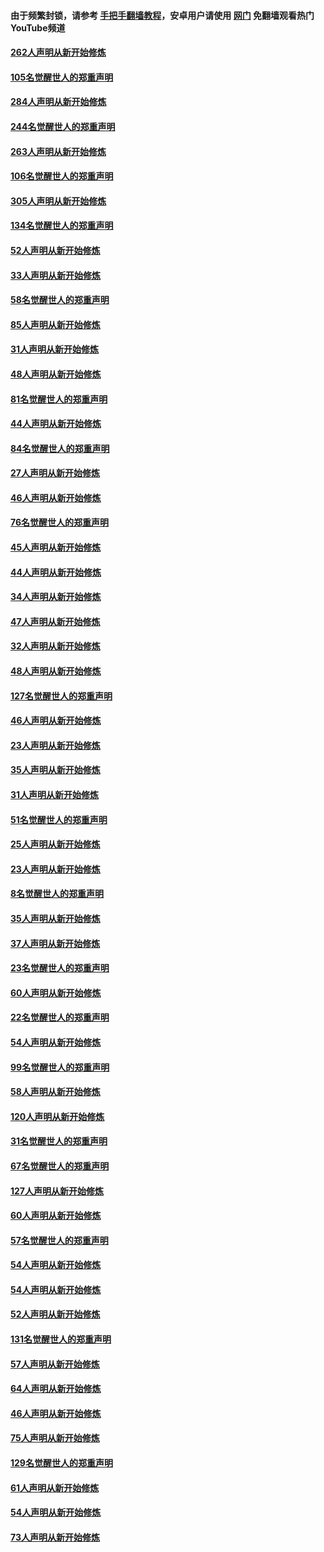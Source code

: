 #### 由于频繁封锁，请参考 [手把手翻墙教程](https://github.com/gfw-breaker/guides/wiki/)，安卓用户请使用 [网门](https://github.com/gfw-breaker/nogfw/blob/master/dl.md?t=04082201) 免翻墙观看热门YouTube频道 

#### [262人声明从新开始修炼](../pages/91/423004.md?t=04082201) 

#### [105名觉醒世人的郑重声明](../pages/91/423003.md?t=04082201) 

#### [284人声明从新开始修炼](../pages/91/422707.md?t=04082201) 

#### [244名觉醒世人的郑重声明](../pages/91/422706.md?t=04082201) 

#### [263人声明从新开始修炼](../pages/91/422553.md?t=04082201) 

#### [106名觉醒世人的郑重声明](../pages/91/422552.md?t=04082201) 

#### [305人声明从新开始修炼](../pages/91/422153.md?t=04082201) 

#### [134名觉醒世人的郑重声明](../pages/91/422152.md?t=04082201) 

#### [52人声明从新开始修炼](../pages/91/421846.md?t=04082201) 

#### [33人声明从新开始修炼](../pages/91/421804.md?t=04082201) 

#### [58名觉醒世人的郑重声明](../pages/91/421845.md?t=04082201) 

#### [85人声明从新开始修炼](../pages/91/421769.md?t=04082201) 

#### [31人声明从新开始修炼](../pages/91/421763.md?t=04082201) 

#### [48人声明从新开始修炼](../pages/91/421605.md?t=04082201) 

#### [81名觉醒世人的郑重声明](../pages/91/421656.md?t=04082201) 

#### [44人声明从新开始修炼](../pages/91/421544.md?t=04082201) 

#### [84名觉醒世人的郑重声明](../pages/91/421543.md?t=04082201) 

#### [27人声明从新开始修炼](../pages/91/421465.md?t=04082201) 

#### [46人声明从新开始修炼](../pages/91/421454.md?t=04082201) 

#### [76名觉醒世人的郑重声明](../pages/91/421453.md?t=04082201) 

#### [45人声明从新开始修炼](../pages/91/421452.md?t=04082201) 

#### [44人声明从新开始修炼](../pages/91/421422.md?t=04082201) 

#### [34人声明从新开始修炼](../pages/91/421322.md?t=04082201) 

#### [47人声明从新开始修炼](../pages/91/421264.md?t=04082201) 

#### [32人声明从新开始修炼](../pages/91/421225.md?t=04082201) 

#### [48人声明从新开始修炼](../pages/91/421202.md?t=04082201) 

#### [127名觉醒世人的郑重声明](../pages/91/421224.md?t=04082201) 

#### [46人声明从新开始修炼](../pages/91/421203.md?t=04082201) 

#### [23人声明从新开始修炼](../pages/91/421138.md?t=04082201) 

#### [35人声明从新开始修炼](../pages/91/421122.md?t=04082201) 

#### [31人声明从新开始修炼](../pages/91/421081.md?t=04082201) 

#### [51名觉醒世人的郑重声明](../pages/91/421080.md?t=04082201) 

#### [25人声明从新开始修炼](../pages/91/421020.md?t=04082201) 

#### [23人声明从新开始修炼](../pages/91/420884.md?t=04082201) 

#### [8名觉醒世人的郑重声明](../pages/91/420883.md?t=04082201) 

#### [35人声明从新开始修炼](../pages/91/420809.md?t=04082201) 

#### [37人声明从新开始修炼](../pages/91/420766.md?t=04082201) 

#### [23名觉醒世人的郑重声明](../pages/91/420765.md?t=04082201) 

#### [60人声明从新开始修炼](../pages/91/420727.md?t=04082201) 

#### [22名觉醒世人的郑重声明](../pages/91/420726.md?t=04082201) 

#### [54人声明从新开始修炼](../pages/91/420529.md?t=04082201) 

#### [99名觉醒世人的郑重声明](../pages/91/420528.md?t=04082201) 

#### [58人声明从新开始修炼](../pages/91/420198.md?t=04082201) 

#### [120人声明从新开始修炼](../pages/91/420141.md?t=04082201) 

#### [31名觉醒世人的郑重声明](../pages/91/420197.md?t=04082201) 

#### [67名觉醒世人的郑重声明](../pages/91/420140.md?t=04082201) 

#### [127人声明从新开始修炼](../pages/91/420082.md?t=04082201) 

#### [60人声明从新开始修炼](../pages/91/420081.md?t=04082201) 

#### [57名觉醒世人的郑重声明](../pages/91/420080.md?t=04082201) 

#### [54人声明从新开始修炼](../pages/91/419533.md?t=04082201) 

#### [54人声明从新开始修炼](../pages/91/419532.md?t=04082201) 

#### [52人声明从新开始修炼](../pages/91/419531.md?t=04082201) 

#### [131名觉醒世人的郑重声明](../pages/91/419530.md?t=04082201) 

#### [57人声明从新开始修炼](../pages/91/419430.md?t=04082201) 

#### [64人声明从新开始修炼](../pages/91/419429.md?t=04082201) 

#### [46人声明从新开始修炼](../pages/91/419428.md?t=04082201) 

#### [75人声明从新开始修炼](../pages/91/419427.md?t=04082201) 

#### [129名觉醒世人的郑重声明](../pages/91/419426.md?t=04082201) 

#### [61人声明从新开始修炼](../pages/91/419198.md?t=04082201) 

#### [54人声明从新开始修炼](../pages/91/419197.md?t=04082201) 

#### [73人声明从新开始修炼](../pages/91/419196.md?t=04082201) 

